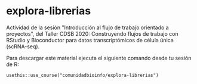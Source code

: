 # explora-librerias

Actividad de la sesión "Introducción al flujo de trabajo orientado a proyectos", del Taller CDSB 2020: Construyendo flujos de trabajo con RStudio y Bioconductor para datos transcriptómicos de célula única (scRNA-seq).


Para descargar este material ejecuta el siguiente comando desde tu sesión de R:

```
usethis::use_course("comunidadbioinfo/explora-librerias")
```
